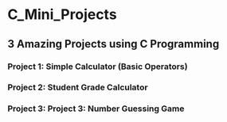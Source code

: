 # C_Mini_Projects

## 3 Amazing Projects using C Programming

### Project 1: Simple Calculator (Basic Operators)

### Project 2: Student Grade Calculator

### Project 3: Project 3: Number Guessing Game
